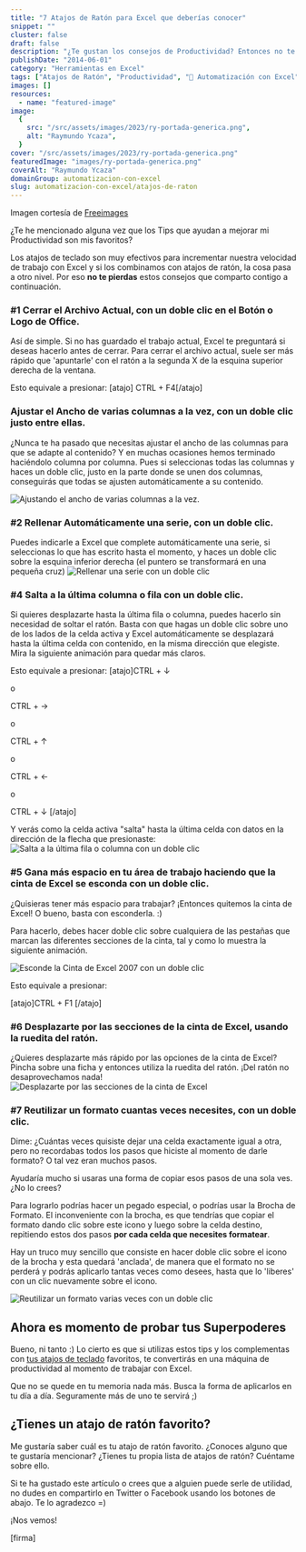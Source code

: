 ```yaml
---
title: "7 Atajos de Ratón para Excel que deberías conocer"
snippet: ""
cluster: false
draft: false
description: "¿Te gustan los consejos de Productividad? Entonces no te pierdas estos 7 atajos de ratón para trabajar más rápido con Excel."
publishDate: "2014-06-01"
category: "Herramientas en Excel"
tags: ["Atajos de Ratón", "Productividad", "🤖 Automatización con Excel"]
images: []
resources:
  - name: "featured-image"
image:
  {
    src: "/src/assets/images/2023/ry-portada-generica.png",
    alt: "Raymundo Ycaza",
  }
cover: "/src/assets/images/2023/ry-portada-generica.png"
featuredImage: "images/ry-portada-generica.png"
coverAlt: "Raymundo Ycaza"
domainGroup: automatizacion-con-excel
slug: automatizacion-con-excel/atajos-de-raton
---
```


Imagen cortesía de [Freeimages](http://www.freeimages.com/photo/1435507 "Freeimages")

¿Te he mencionado alguna vez que los Tips que ayudan a mejorar mi Productividad son mis favoritos?

Los atajos de teclado son muy efectivos para incrementar nuestra velocidad de trabajo con Excel y si los combinamos con atajos de ratón, la cosa pasa a otro nivel. Por eso **no te pierdas** estos consejos que comparto contigo a continuación.

### #1 Cerrar el Archivo Actual, con un doble clic en el Botón o Logo de Office.

Así de simple. Si no has guardado el trabajo actual, Excel te preguntará si deseas hacerlo antes de cerrar. Para cerrar el archivo actual, suele ser más rápido que 'apuntarle' con el ratón a la segunda X de la esquina superior derecha de la ventana.

Esto equivale a presionar: \[atajo\] CTRL + F4\[/atajo\]

### Ajustar el Ancho de varias columnas a la vez, con un doble clic justo entre ellas.

¿Nunca te ha pasado que necesitas ajustar el ancho de las columnas para que se adapte al contenido? Y en muchas ocasiones hemos terminado haciéndolo columna por columna. Pues si seleccionas todas las columnas y haces un doble clic, justo en la parte donde se unen dos columnas, conseguirás que todas se ajusten automáticamente a su contenido.

![Ajustando el ancho de varias columnas a la vez.](/src/assets/images/2023/atajo-21.gif "Ajustando el ancho de varias columnas a la vez.")

### #2 Rellenar Automáticamente una serie, con un doble clic.

Puedes indicarle a Excel que complete automáticamente una serie, si seleccionas lo que has escrito hasta el momento, y haces un doble clic sobre la esquina inferior derecha (el puntero se transformará en una pequeña cruz) ![Rellenar una serie con un doble clic](/src/assets/images/2023/atajo-31.gif "Rellenar una serie con un doble clic")

### #4 Salta a la última columna o fila con un doble clic.

Si quieres desplazarte hasta la última fila o columna, puedes hacerlo sin necesidad de soltar el ratón. Basta con que hagas un doble clic sobre uno de los lados de la celda activa y Excel automáticamente se desplazará hasta la última celda con contenido, en la misma dirección que elegiste. Mira la siguiente animación para quedar más claros.

Esto equivale a presionar: \[atajo\]CTRL + ↓

o

CTRL + →

o

CTRL + ↑

o

CTRL + ←

o

CTRL + ↓ \[/atajo\]

Y verás como la celda activa "salta" hasta la última celda con datos en la dirección de la flecha que presionaste: ![Salta a la última fila o columna con un doble clic](/src/assets/images/2023/atajo-41.gif "Salta a la última fila o columna con un doble clic")

### #5 Gana más espacio en tu área de trabajo haciendo que la cinta de Excel se esconda con un doble clic.

¿Quisieras tener más espacio para trabajar? ¡Entonces quitemos la cinta de Excel! O bueno, basta con esconderla. :)

Para hacerlo, debes hacer doble clic sobre cualquiera de las pestañas que marcan las diferentes secciones de la cinta, tal y como lo muestra la siguiente animación.

![Esconde la Cinta de Excel 2007 con un doble clic](/src/assets/images/2023/atajo-51.gif "Esconde la Cinta de Excel 2007 con un doble clic")

Esto equivale a presionar:

\[atajo\]CTRL + F1 \[/atajo\]

### #6 Desplazarte por las secciones de la cinta de Excel, usando la ruedita del ratón.

¿Quieres desplazarte más rápido por las opciones de la cinta de Excel? Pincha sobre una ficha y entonces utiliza la ruedita del ratón. ¡Del ratón no desaprovechamos nada! ![Desplazarte por las secciones de la cinta de Excel](/src/assets/images/2023/atajo-61.gif "Desplazarte por las secciones de la cinta de Excel")

### #7 Reutilizar un formato cuantas veces necesites, con un doble clic.

Dime: ¿Cuántas veces quisiste dejar una celda exactamente igual a otra, pero no recordabas todos los pasos que hiciste al momento de darle formato? O tal vez eran muchos pasos.

Ayudaría mucho si usaras una forma de copiar esos pasos de una sola ves. ¿No lo crees?

Para lograrlo podrías hacer un pegado especial, o podrías usar la Brocha de Formato. El inconveniente con la brocha, es que tendrías que copiar el formato dando clic sobre este icono y luego sobre la celda destino, repitiendo estos dos pasos **por cada celda que necesites formatear**.

Hay un truco muy sencillo que consiste en hacer doble clic sobre el icono de la brocha y esta quedará 'anclada', de manera que el formato no se perderá y podrás aplicarlo tantas veces como desees, hasta que lo 'liberes' con un clic nuevamente sobre el icono.

![Reutilizar un formato varias veces con un doble clic](/src/assets/images/2023/atajo-71.gif "Reutilizar un formato varias veces con un doble clic")

## Ahora es momento de probar tus Superpoderes

Bueno, ni tanto :) Lo cierto es que si utilizas estos tips y los complementas con [tus atajos de teclado](http://raymundoycaza.com/atajos-de-teclado-descarga/ "Los Atajos de Teclado para Excel más interesantes.") favoritos, te convertirás en una máquina de productividad al momento de trabajar con Excel.

Que no se quede en tu memoria nada más. Busca la forma de aplicarlos en tu día a día. Seguramente más de uno te servirá ;)

## ¿Tienes un atajo de ratón favorito?

Me gustaría saber cuál es tu atajo de ratón favorito. ¿Conoces alguno que te gustaría mencionar? ¿Tienes tu propia lista de atajos de ratón? Cuéntame sobre ello.

Si te ha gustado este artículo o crees que a alguien puede serle de utilidad, no dudes en compartirlo en Twitter o Facebook usando los botones de abajo. Te lo agradezco =)

¡Nos vemos!

\[firma\]
